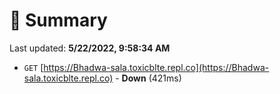 # 📖 Summary
Last updated: **5/22/2022, 9:58:34 AM**

- `GET` [https://Bhadwa-sala.toxicblte.repl.co](https://Bhadwa-sala.toxicblte.repl.co) - **Down** (421ms)
